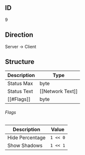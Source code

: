 ## ID
9

## Direction
Server -> Client

## Structure
| Description | Type             |
|-------------|------------------|
| Status Max  | byte             |
| Status Text | [[Network Text]] |
| [[#Flags]]  | byte             |

###### Flags
| Description     | Value    |
|-----------------|----------|
| Hide Percentage | `1 << 0` |
| Show Shadows    | `1 << 1` |